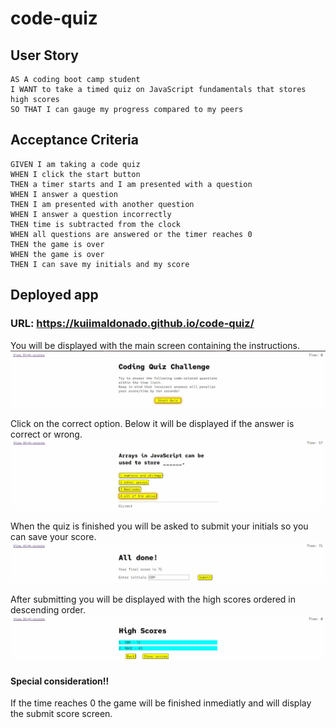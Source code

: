 # code-quiz
## User Story

```
AS A coding boot camp student
I WANT to take a timed quiz on JavaScript fundamentals that stores high scores
SO THAT I can gauge my progress compared to my peers
```

## Acceptance Criteria

```
GIVEN I am taking a code quiz
WHEN I click the start button
THEN a timer starts and I am presented with a question
WHEN I answer a question
THEN I am presented with another question
WHEN I answer a question incorrectly
THEN time is subtracted from the clock
WHEN all questions are answered or the timer reaches 0
THEN the game is over
WHEN the game is over
THEN I can save my initials and my score
```

## Deployed app

### URL: https://kuiimaldonado.github.io/code-quiz/

You will be displayed with the main screen containing the instructions.
![Code quiz instructions](assets/images/main_screen.jpg)

Click on the correct option. Below it will be displayed if the answer is correct or wrong.
![Question in the code quiz](assets/images/questions_screen.jpg)

When the quiz is finished you will be asked to submit your initials so you can save your score.
![Submit your initials and score to save it](assets/images/submit_score.jpg)

After submitting you will be displayed with the high scores ordered in descending order.
![Screen showing the saved high scores](assets/images/high_scores.jpg)

#### Special consideration!!
If the time reaches 0 the game will be finished inmediatly and will display the submit score screen.
